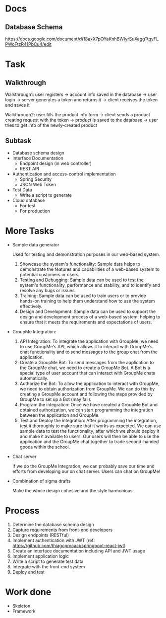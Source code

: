 # Docs

## Database Schema

https://docs.google.com/document/d/18axX7pOYaKnhBWIyrSuXaggTtqyFLPWoFtzR41PbCu4/edit

# Task

## Walkthrough

Walkthrough1: user registers -> account info saved in the database -> user login -> server generates a token and returns it -> client receives the token and saves it

Walkthrough2: user fills the product info form -> client sends a product creating request with the token -> product is saved to the database -> user tries to get info of the newly-created product

## Subtask

- Database schema design
- Interface Documentation
  - Endpoint design (in web controller)
  - REST API
- Authentication and access-control implementation
  - Spring Security
  - JSON Web Token
- Test Data
  - Write a script to generate
- Cloud database
  - For test
  - For production

# More Tasks

- Sample data generator

  Used for testing and demonstration purposes in our web-based system.

  1. Showcase the system's functionality: Sample data helps to demonstrate the features and capabilities of a web-based system to potential customers or users.
  2. Testing and Debugging: Sample data can be used to test the system's functionality, performance and stability, and to identify and resolve any bugs or issues.
  3. Training: Sample data can be used to train users or to provide hands-on training to help them understand how to use the system effectively.
  4. Design and Development: Sample data can be used to support the design and development process of a web-based system, helping to ensure that it meets the requirements and expectations of users.

- GroupMe Integration:

  1. API Integration: To integrate the application with GroupMe, we need to use GroupMe's API, which allows it to interact with GroupMe's chat functionality and to send messages to the group chat from the application.
  2. Create a GroupMe Bot: To send messages from the application to the GroupMe chat, we need to create a GroupMe Bot. A Bot is a special type of user account that can interact with GroupMe chats automatically.
  3. Authorize the Bot: To allow the application to interact with GroupMe, we need to obtain authorization from GroupMe. We can do this by creating a GroupMe account and following the steps provided by GroupMe to set up a Bot (may fail).
  4. Program the integration: Once we have created a GroupMe Bot and obtained authorization, we can start programming the integration between the application and GroupMe. 
  5. Test and Deploy the integration: After programming the integration, test it thoroughly to make sure that it works as expected. We can use sample data to test the functionality, after which we should deploy it and make it available to users. Our users will then be able to use the application and the GroupMe chat together to trade second-handed goods within the school.

- Chat server

  If we do the GroupMe Integration, we can probably save our time and efforts from developing our on chat server. Users can chat on GroupMe!

- Combination of sigma drafts

  Make the whole design cohesive and the style harmonious.

# Process

1. Determine the database schema design
2. Capture requirements from front-end developers
3. Design endpoints (RESTful)
4. Implement authentication with JWT (ref: https://github.com/thiagoprocaci/springboot-react-jwt)
5. Create an interface documentation including API and JWT usage
6. Implement application logic
7. Write a script to generate test data
8. Integrate with the front-end system
9. Deploy and test

# Work done

- Skeleton
- Framework

